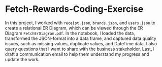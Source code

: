 # Fetch-Rewards-Coding-Exercise


In this project, I worked with `receipt.json`, `brands.json`, and `users.json` to create a relational ER Diagram, which can be viewed through the ER Diagram `FetchErDiagram.pdf`. In the notebook, I loaded the data, transformed the JSON-format into a data frame, and captured data quality issues, such as missing values, duplicate values, and DateTime data. I also query questions that I want to share with the business stakeholder. Last, I draft a communication email to help them understand my progress and update the work.
